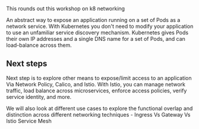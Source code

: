 This rounds out this workshop on k8 networking

An abstract way to expose an application running on a set of Pods as a network service.
With Kubernetes you don't need to modify your application to use an unfamiliar service discovery mechanism. Kubernetes gives Pods their own IP addresses and a single DNS name for a set of Pods, and can load-balance across them.

## Next steps 

Next step is to explore other means to expose/limit access to an application Via Network Policy, Calico, and Istio. With Istio, you can manage network traffic, load balance across microservices, enforce access policies, verify service identity, and more.

We will also look at different use cases to explore the functional overlap and distinction across different networking techniques - Ingress Vs Gateway Vs Istio Service Mesh